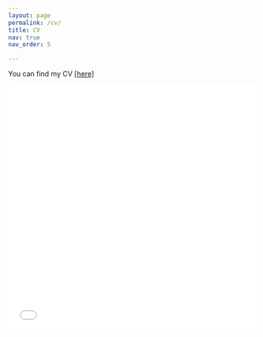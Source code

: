 ```yaml
---
layout: page
permalink: /cv/
title: CV
nav: true
nav_order: 5

---
```

You can find my CV [[here]](/assets/pdf/cv_sshi.pdf)

<iframe src="/assets/pdf/cv_sshi.pdf" width="100%" height="500" frameborder="no" border="0" marginwidth="0" marginheight="0"></iframe>
